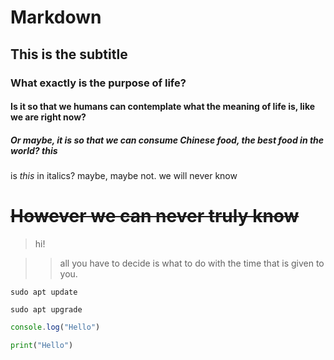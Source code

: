 # Markdown
## This is the subtitle
### What exactly is the purpose of life?
#### Is it so that we humans can contemplate what the meaning of life is, like we are right now?
##### Or maybe, it is so that we can consume Chinese food, the best food in the world? this
is _this_ in italics? maybe, maybe not.     we will never know

# ~~However we can never truly know~~

>hi!


>>all you have to decide is what to do with the time that is given to you.

```
sudo apt update
```

```sudo apt upgrade```

```javascript
console.log("Hello")

```

```python
print("Hello")
```